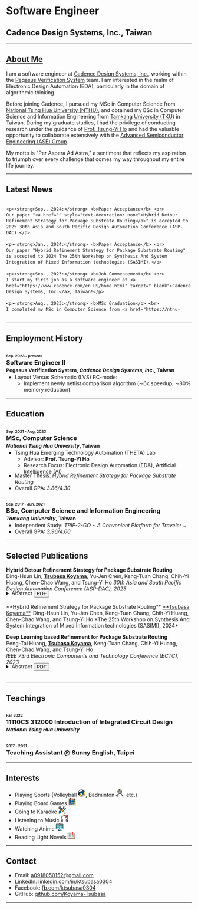 # **Software Engineer**
## **Cadence Design Systems, Inc., Taiwan**
---

## <a href="assets/pdf/Curriculum_Vitae.pdf" target="_blank">About Me</a> 

I am a software engineer at <a href="https://www.cadence.com/en_US/home.html" target="_blank">Cadence Design Systems, Inc.</a>, working within the <a href="https://www.cadence.com/en_US/home/tools/digital-design-and-signoff/silicon-signoff/pegasus-verification-system.html" target="_blank">Pegasus Verification System</a> team.
I am interested in the realm of Electronic Design Automation (EDA), particularly in the domain of algorithmic thinking.

Before joining Cadence, I pursued my MSc in Computer Science from <a href="https://nthu-en.site.nthu.edu.tw/" target="_blank">National Tsing Hua University (NTHU)</a>, and obtained my BSc in Computer Science and Information Engineering from <a href="https://english.tku.edu.tw/" target="_blank">Tamkang University (TKU)</a> in Taiwan.
During my graduate studies, I had the privilege of conducting research under the guidance of <a href="https://tsungyiho.github.io/" target="_blank">Prof. Tsung-Yi Ho</a> and had the valuable opportunity to collaborate extensively with the <a href="https://ase.aseglobal.com/#gsc.tab=0" target="_blank">Advanced Semiconductor Engineering (ASE) Group</a>.

My motto is "Per Aspera Ad Astra," a sentiment that reflects my aspiration to triumph over every challenge that comes my way throughout my entire life journey.

---

## Latest News
<div style="overflow: auto; max-height: 300px;">

    <p><strong>Sep., 2024:</strong> <b>Paper Acceptance</b> <br>
    Our paper "<a href="" style="text-decoration: none">Hybrid Detour Refinement Strategy for Package Substrate Routing</a>" is accepted to 2025 30th Asia and South Pacific Design Automation Conference (ASP-DAC).</p>

    <p><strong>Jan., 2024:</strong> <b>Paper Acceptance</b> <br>
    Our paper "Hybrid Refinement Strategy for Package Substrate Routing" is accepted to 2024 The 25th Workshop on Synthesis And System Integration of Mixed Information technologies (SASIMI).</p>

    <p><strong>Sep., 2023:</strong> <b>Job Commencement</b> <br>
    I start my first job as a software engineer at <a href="https://www.cadence.com/en_US/home.html" target="_blank">Cadence Design Systems, Inc.</a>, Taiwan!</p>

    <p><strong>Aug., 2023:</strong> <b>MSc Graduation</b> <br>
    I completed my MSc in Computer Science from <a href="https://nthu-en.site.nthu.edu.tw/" target="_blank">National Tsing Hua University (NTHU)</a>.</p>

    <p><strong>Nov., 2022:</strong> <b>Paper Acceptance</b> <br>
    Our paper "<a href="https://ieeexplore.ieee.org/document/10195268" style="text-decoration: none">Deep Learning based Refinement for Package Substrate Routing</a>" is accepted to 2023 IEEE 73rd Electronic Components and Technology Conference (ECTC).</p>
    
    <p><strong>Sep., 2021:</strong> <b>MSc Admission</b> <br>
    I commenced my MSc in Computer Science at <a href="https://nthu-en.site.nthu.edu.tw/" target="_blank">National Tsing Hua University (NTHU)</a>.</p>
    
    <p><strong>Jun., 2021:</strong> <b>BSc Graduation</b> <br>
    I completed my BSc in Computer Science and Information Engineering from <a href="https://english.tku.edu.tw/" target="_blank">Tamkang University (TKU)</a>.</p>
    
    <p><strong>Sep., 2017:</strong> <b>BSc Admission</b> <br>
    I commenced my BSc in Computer Science and Information Engineering at <a href="https://english.tku.edu.tw/" target="_blank">Tamkang University (TKU)</a>.</p>
    
</div>
<br>

---

## Employment History

### <span style="font-size:x-small;"> Sep. 2023 - present </span> <br> **Software Engineer II** <br> <span style="font-size:smaller;"> Pegasus Verification System, *Cadence Design Systems, Inc.*, Taiwan </span>

<div style="margin-top: -15px;">
<ul>
  <li>Layout Versus Schematic (LVS) RC-mode:
  <ul>
      <li>Implement newly netlist comparison algorithm (&sim;6x speedup, &sim;80% memory reduction).</li>
  </ul>
  </li>
</ul>
</div>

---

## Education

### <span style="font-size:x-small;"> Sep. 2021 - Aug. 2023 </span> <br> **MSc, Computer Science** <br> <span style="font-size:smaller;"> *National Tsing Hua University*, Taiwan </span>

<div style="margin-top: -15px;">
<ul>
  <li>Tsing Hua Emerging Technology Automation (THETA) Lab
    <ul style="padding-bottom: 0;">
    <li>Advisor: <b>Prof. Tsung-Yi Ho</b></li>
    <li style="padding-bottom: 0;">Research Focus: Electronic Design Automation (EDA), Artificial Intelligence (AI)</li>
    </ul>
  </li>
</ul>
</div>
<div style="margin-top: -20px;">
<ul>
  <li>Master Thesis: <i>Hybrid Refinement Strategy for Package Substrate Routing</i></li>
  <li>Overall GPA: <i>3.86/4.30</i></li>
</ul>
</div>

### <span style="font-size:x-small;"> Sep. 2017 - Jun. 2021 </span> <br> **BSc, Computer Science and Information Engineering** <br> <span style="font-size:smaller;"> *Tamkang University*, Taiwan </span>

<div style="margin-top: -15px;">
<ul>
  <li>Independent Study: <i>TRIP-2-GO ~ A Convenient Platform for Traveler ~</i></li>
  <li>Overall GPA: <i>3.96/4.00</i></li>
</ul>
</div>

---

## Selected Publications

**Hybrid Detour Refinement Strategy for Package Substrate Routing**  
Ding-Hsun Lin, <ins>**Tsubasa Koyama**</ins>, Yu-Jen Chen, Keng-Tuan Chang, Chih-Yi Huang, Chen-Chao Wang, and Tsung-Yi Ho 
*30th Asia and South Pacific Design Automation Conference (ASP-DAC), 2025* <br>

<div style="margin-top: -20px;">
<div style="text-align: left; display: inline-block;">
  <details id="abstract">
    <summary>Abstract</summary>
    <p>Not prepared yet</p>
  </details>
</div>
<div style="text-align: left; display: inline-block;">
  <a href="" target="_blank">
    <button>PDF</button>
  </a>
</div>
</div>
<br>
**Hybrid Refinement Strategy for Package Substrate Routing**  
<ins>**Tsubasa Koyama**</ins>, Ding-Hsun Lin, Yu-Jen Chen, Keng-Tuan Chang, Chih-Yi Huang, Chen-Chao Wang, and Tsung-Yi Ho  
*The 25th Workshop on Synthesis And System Integration of Mixed Information technologies (SASIMI), 2024*

**Deep Learning based Refinement for Package Substrate Routing**  
Peng-Tai Huang, <ins>**Tsubasa Koyama**</ins>, Keng-Tuan Chang, Chih-Yi Huang, Chen-Chao Wang, and Tsung-Yi Ho  
*IEEE 73rd Electronic Components and Technology Conference (ECTC), 2023* <br>

<div style="margin-top: -20px;">
<div style="text-align: left; display: inline-block;">
  <details id="abstract">
    <summary>Abstract</summary>
    <p>Heterogeneous integration packaging has become increasingly important due to recent rapid technological advancements. In these designs, substrate routing is a critical factor in terms of time to market. While there are some existing works and automatic routing tools available to help designers solve routing problems, they often result in poor performance due to the complex constraints and specifications of industrial designs. Manual revision of these results is time-consuming and can take weeks. In this work, we propose a deep learning approach to improving the area distribution and reducing detours in the autorouting results of industrial Flip-Chip Ball Grid Array (FCBGA) substrate designs, with the goal of reducing the time needed for manual modification. Experimental results show that our proposed methods can effectively refine both detours and area distribution in auto-routing results, producing results that are similar to manual routing. We also successfully reduce the modification time compared to manual one.</p>
  </details>
</div>
<div style="text-align: left; display: inline-block;">
  <a href="assets/pdf/Deep_Learning_based_Refinement_for_Package_Substrate_Routing_ECTC.pdf" target="_blank">
    <button>PDF</button>
  </a>
</div>
</div>
<br>

---

## Teachings

### <span style="font-size:x-small;"> Fall 2022 </span> <br> **11110CS 312000** Introduction of Integrated Circuit Design <br> <span style="font-size:smaller;"> *National Tsing Hua University*</span>
### <span style="font-size:x-small;"> 2017 - 2021 </span> <br> **Teaching Assistant** @ Sunny English, Taipei

---

## Interests

- Playing Sports (Volleyball <img src="assets/img/volleyball.png" alt="volleyball" width="20" height="20">, Badminton <img src="assets/img/badminton.png" alt="badminton" width="20" height="20">, etc.)
- Playing Board Games <img src="assets/img/board-game.png" alt="board games" width="20" height="20">
- Going to Karaoke <img src="assets/img/karaoke.png" alt="karaoke" width="20" height="20">
- Listening to Music <img src="assets/img/music.png" alt="music" width="20" height="20">
- Watching Anime <img src="assets/img/animate.png" alt="anime" width="20" height="20">
- Reading Light Novels <img src="assets/img/light novel.png" alt="light novel" width="20" height="20">

---

## Contact

- Email: <a href="mailto:a0918050152@gmail.com" target="_blank">a0918050152@gmail.com</a>
- LinkedIn: <a href="https://linkedin.com/in/ktsubasa0304" target="_blank">linkedin.com/in/ktsubasa0304</a>
- Facebook: <a href="https://fb.com/ktsubasa0304" target="_blank">fb.com/ktsubasa0304</a>
- GitHub: <a href="https://github.com/Koyama-Tsubasa" target="_blank">github.com/Koyama-Tsubasa</a>

---
